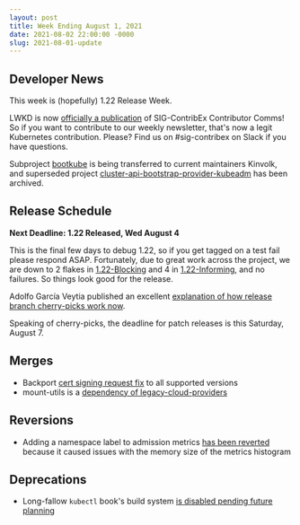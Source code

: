 ```yaml
---
layout: post
title: Week Ending August 1, 2021
date: 2021-08-02 22:00:00 -0000
slug: 2021-08-01-update
---
```


## Developer News

This week is (hopefully) 1.22 Release Week.

LWKD is now [officially a publication](https://github.com/kubernetes-sigs/lwkd) of SIG-ContribEx Contributor Comms!  So if you want to contribute to our weekly newsletter, that's now a legit Kubernetes contribution.  Please?  Find us on #sig-contribex on Slack if you have questions.

Subproject [bootkube](https://github.com/kubernetes/org/issues/2824) is being transferred to current maintainers Kinvolk, and superseded project [cluster-api-bootstrap-provider-kubeadm](https://github.com/kubernetes/org/issues/2845) has been archived.

## Release Schedule

**Next Deadline: 1.22 Released, Wed August 4**

This is the final few days to debug 1.22, so if you get tagged on a test fail please respond ASAP.  Fortunately, due to great work across the project, we are down to 2 flakes in [1.22-Blocking](https://testgrid.k8s.io/sig-release-1.22-blocking) and 4 in [1.22-Informing](https://testgrid.k8s.io/sig-release-1.22-informing), and no failures. So things look good for the release.

Adolfo García Veytia published an excellent [explanation of how release branch cherry-picks work now](https://groups.google.com/g/kubernetes-dev/c/NiKByLbWZ1g).

Speaking of cherry-picks, the deadline for patch releases is this Saturday, August 7.

## Merges

* Backport [cert signing request fix](https://github.com/kubernetes/kubernetes/pull/103823) to all supported versions
* mount-utils is a [dependency of legacy-cloud-providers](https://github.com/kubernetes/kubernetes/pull/103935)

## Reversions

* Adding a namespace label to admission metrics [has been reverted](https://github.com/kubernetes/kubernetes/pull/104033) because it caused issues with the memory size of the metrics histogram

## Deprecations

* Long-fallow `kubectl` book's build system [is disabled pending future planning](https://github.com/kubernetes/kubernetes/pull/103960)
